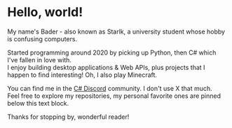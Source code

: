 # Hello, world!

My name's Bader - also known as Starlk, a university student whose hobby is confusing computers.

Started programming around 2020 by picking up Python, then C# which I've fallen in love with.\
I enjoy building desktop applications & Web APIs, plus projects that I happen to find interesting! Oh, I also play Minecraft.

You can find me in the [C# Discord](https://discord.gg/csharp) community. I don't use X that much.\
Feel free to explore my repositories, my personal favorite ones are pinned below this text block.

Thanks for stopping by, wonderful reader!

